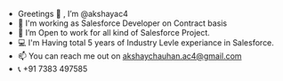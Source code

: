 - Greetings 👋 , I’m @akshayac4
- 👀 I'm working as Salesforce Developer on Contract basis
- 🌱 I’m Open to work for all kind of Salesforce Project.
- 💻 I'm Having total 5 years of Industry Levle experiance in Salesforce.
- 📫 You can reach me out on akshaychauhan.ac4@gmail.com
- 📞 +91 7383 497585

<!---
akshayac4/akshayac4 is a ✨ special ✨ repository because its `README.md` (this file) appears on your GitHub profile.
You can click the Preview link to take a look at your changes.
--->
